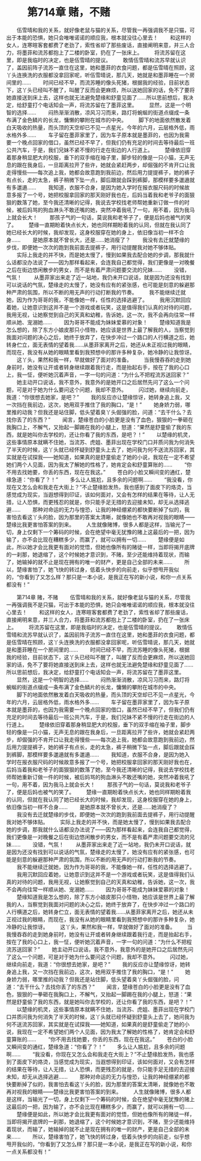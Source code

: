 # 　　第714章 赌，不赌
　　伍雪晴和我的关系，就好像老鼠与猫的关系，尽管我一再强调我不是只猫，可出于本能的恐惧，她只会唯唯诺诺的顺应我，根本就没往心里去！
　　和这样的女人，连寒暄客套都费了老劲了，索性省却了那些废话，直接阐明来意，并三人合力，将墨菲和流苏都抱上了二楼的卧室，扔在了一张床上。
　　将流苏留在这里，即是我临时的决定，也是伍雪晴的提议。
　　敢情伍雪晴和流苏早就认识了，盖因前阵子流苏一直住在这里，她和墨菲的衣食问题，都是伍雪晴在照顾，这丫头连换洗的衣服都没拿回家呢，听伍雪晴说，那几天，她就是和墨菲睡在一个房间里的……
　　时间已经不早，而流苏睡的像头死猪，根据我的经验，目前状态下，这丫头已经叫不醒了，叫醒了反而会更麻烦，所以送她回家的话，免不了要将她直接送到床上去，这样也就无法避免楚缘和舒童见面了……所以思前想后，我决定，给舒童打个电话知会一声，将流苏留在了墨菲这里。
　　显然，这是一个明智的选择……
　　闷热渐渐消散，凉风习习而来，路灯将蜿蜒的街道点缀成一条布满了金色鳞片的长龙，慵懒的攀附在城市的中央。
　　脚下的地面依然散发着白天吸收的热量，而头顶的天空却已不见一点星光，今年的六月，云层格外低，雨水格外多……
　　车子留在墨菲家里了，因为车子原本就是墨菲的，也因为我需要一个晚点回家的借口，虽然已经不早了，但我们仍有充足的时间去等待最后一班公共汽车，于是，我们兄妹不紧不慢的行走在街边的人行道上。
　　楚缘依旧穿着那身稍显肥大的校服，垂下的双手缩在袖子里，脚步轻的像是一只小猫，无声无息的跟在我身后，一旦距离拉开了些许，她就会紧赶两步，却倔强的不肯开口让我走得慢些——每次追上我，她都会故意跑到我前边，然后用力提提裤子，她的裤子有点长，走的太急，裤子稍微下坠一点，脚后跟就会踩到裤脚，那模样要多邋遢就有多邋遢……
　　我知道，衣服不合身，是因为她入学时在报衣服尺码的时候故意多报了一个号，她把校服拿回家的那天刚好我也在，后妈当着我和老爷子的面狠狠的数落了她，至今我还清晰的记得，我说去学校找老师帮她重新订做一件的时候，被后妈骂的狗血淋头不敢还嘴的她，突然冲着我吼了一句，用不着，因为我马上就会长大！
　　那孩子气的一句话，莫说我和老爷子了，便是后妈也被气的笑了。
　　楚缘一直期盼着快点长大，她也同样期盼着我的认同，但就在我认同了她已经长大的时候，我却发现，这身校服穿在她的身上，依旧像当初一样不合身……
　　是她原本就不曾长大，还是……她消瘦了？
　　我没有去迁就楚缘的步伐，即便她一次次的跑到我前面去提裤子，用行动提醒我对她不够体贴。
　　实际上我走的并不快，而是她太慢了，慢到如果我去配合她的步调，那我就什么话都没办法说了——因为那样看起来，会连我自己都觉得，我们更像是一对晚餐之后在街边悠闲散步的男女，而不是有着严肃问题要交流的兄妹……
　　没错，气氛！
　　从墨菲家出来走了近一站地，我仍未开口说话，就是因为还没有找到可以说话的气氛，楚缘走的太慢了，她没有应有的紧张感，也可能是刻意的躲避那种严肃的氛围，所以不断的用无声的行动打断我的节奏。
　　我不能继续迁就她，因为作为哥哥的我，不能像她一样，任性的选择逃避了。
　　我用沉默回应着她，让她意识到这并不是一个游戏或者玩笑，这是值得我们认真的对待的问题，我用无视，让她察觉到自己的天真和幼稚，告诉她，这一次，我不会再向往常一样顺从她、宠溺她……
　　因为哥哥不能成为妹妹爱慕的对象！
　　楚缘知道我是怎么想的，除了东方小娘皮那只小怪物，她应该是世界上最了解我的人，当察觉到我面对问题的决心之后，她终于放弃了，在快步冲过一个路口的人行横道之后，她转身伫立，面无表情的望着我……从墨菲家离开之后，她还从未正视过我的眼睛，而现在，我没有从她的眼睛里看到我预想中的那许多种复杂，她冷静的让我惊讶。
　　这丫头，果然和我一样，早就做好了面对的准备。
　　当我慢吞吞的走到她身前时，她没有让开或者转身继续跟着我行走，而是抬起右手，按在了我的心口上，我一怔，便听她沉着声音，一字一句的问道：“为什么不把程流苏送回家？”
　　她主动开口说话，我不意外，我意外的是她开口之后居然先问了这么一个问题，可是对于她为什么要问这个问题，我却不意外。
　　闪过她，继续向前走，我道：“你很想去她家，是吧？”
　　我的反应亦让楚缘惊讶，她转身追上我，又一次挡在我前边，这次，她用双手推住了我的胸口，“是！”
　　她身娇力弱，哪里推的动我？但我还是站住脚，低头望着臭丫头倔强的脸，问道：“去干什么？去找你丢了的东西？”
　　闻言，楚缘苍白的小脸更是没有了血色，狠狠的一拳砸在我胸口上，不解气，又抬起一脚踢在我的小腿上，怒道：“果然是舒童偷了我的东西，就是她叫你去学校的，还让你看了我的东西，是吧？！”
　　以楚缘的机灵，这些事情原本就瞒不住她，当流苏、虎姐、墨菲出现在学校门口并质问我为何消失了半天的时候，这丫头就已经怀疑到舒童头上去了，她问我为何不送流苏回家，其实就是在试探我——她知道，如果真的是舒童偷走了她的小说，我现在一定不希望她们两个人见面，因为我太了解她的性格了，她肯定会和舒童算账的……
　　“你不用去找她要，你丢的东西，现在在我这。”
　　苍白的小脸又瞬间变的通红，楚缘急道：“你看了？！”
　　多么让人尴尬，且多余的问题啊……
　　“我没看，你现在又怎么会和我走在大街上？”不止楚缘脸发热，我也感到了面皮下的烙烫，当感觉成为现实，当遐想得到印证，该如何面对，又会有怎样的结果在等待，让人无措，让人恐惧，而更残忍的就是，你只能手足无措的去迎接未知，却无从选择逃避……
　　那种对命运的无力与惶恐，让我的神经绷紧的都快要断掉了似的，我害怕去看这丫头的脸，因为那里的答案太清晰，就像她也不敢再对视我的眼睛——楚缘比我更害怕答案的到来。
　　人生就像赌博，很多人都是这样，当输光了一切，身上仅剩下一个筹码的时候，会在绝望中毫无犹豫的赌上这最后的一把，因为输了，亦不会比现在糟糕多少，而赢了，就可以拥有一切……
　　楚缘便是如此，所以她才会比我更有面对的觉悟，但她也像所有的赌徒一样，当即将揭开底牌的一刹那，她退缩了，这个时候她才意识到，不赌，至少还能维持着现状，而输了，她输掉的就不止是现在拥有的唯一的财产，更是自己全部的未来……
　　所以，楚缘害怕了，她飞快的转过身，低着头快步的向前走，似乎想甩开我似的，“你看到了又怎么样？那只是一本小说，是我正在写的新小说，和你一点关系都没有！”

　　第714章 赌，不赌
　　伍雪晴和我的关系，就好像老鼠与猫的关系，尽管我一再强调我不是只猫，可出于本能的恐惧，她只会唯唯诺诺的顺应我，根本就没往心里去！
　　和这样的女人，连寒暄客套都费了老劲了，索性省却了那些废话，直接阐明来意，并三人合力，将墨菲和流苏都抱上了二楼的卧室，扔在了一张床上。
　　将流苏留在这里，即是我临时的决定，也是伍雪晴的提议。
　　敢情伍雪晴和流苏早就认识了，盖因前阵子流苏一直住在这里，她和墨菲的衣食问题，都是伍雪晴在照顾，这丫头连换洗的衣服都没拿回家呢，听伍雪晴说，那几天，她就是和墨菲睡在一个房间里的……
　　时间已经不早，而流苏睡的像头死猪，根据我的经验，目前状态下，这丫头已经叫不醒了，叫醒了反而会更麻烦，所以送她回家的话，免不了要将她直接送到床上去，这样也就无法避免楚缘和舒童见面了……所以思前想后，我决定，给舒童打个电话知会一声，将流苏留在了墨菲这里。
　　显然，这是一个明智的选择……
　　闷热渐渐消散，凉风习习而来，路灯将蜿蜒的街道点缀成一条布满了金色鳞片的长龙，慵懒的攀附在城市的中央。
　　脚下的地面依然散发着白天吸收的热量，而头顶的天空却已不见一点星光，今年的六月，云层格外低，雨水格外多……
　　车子留在墨菲家里了，因为车子原本就是墨菲的，也因为我需要一个晚点回家的借口，虽然已经不早了，但我们仍有充足的时间去等待最后一班公共汽车，于是，我们兄妹不紧不慢的行走在街边的人行道上。
　　楚缘依旧穿着那身稍显肥大的校服，垂下的双手缩在袖子里，脚步轻的像是一只小猫，无声无息的跟在我身后，一旦距离拉开了些许，她就会紧赶两步，却倔强的不肯开口让我走得慢些——每次追上我，她都会故意跑到我前边，然后用力提提裤子，她的裤子有点长，走的太急，裤子稍微下坠一点，脚后跟就会踩到裤脚，那模样要多邋遢就有多邋遢……
　　我知道，衣服不合身，是因为她入学时在报衣服尺码的时候故意多报了一个号，她把校服拿回家的那天刚好我也在，后妈当着我和老爷子的面狠狠的数落了她，至今我还清晰的记得，我说去学校找老师帮她重新订做一件的时候，被后妈骂的狗血淋头不敢还嘴的她，突然冲着我吼了一句，用不着，因为我马上就会长大！
　　那孩子气的一句话，莫说我和老爷子了，便是后妈也被气的笑了。
　　楚缘一直期盼着快点长大，她也同样期盼着我的认同，但就在我认同了她已经长大的时候，我却发现，这身校服穿在她的身上，依旧像当初一样不合身……
　　是她原本就不曾长大，还是……她消瘦了？
　　我没有去迁就楚缘的步伐，即便她一次次的跑到我前面去提裤子，用行动提醒我对她不够体贴。
　　实际上我走的并不快，而是她太慢了，慢到如果我去配合她的步调，那我就什么话都没办法说了——因为那样看起来，会连我自己都觉得，我们更像是一对晚餐之后在街边悠闲散步的男女，而不是有着严肃问题要交流的兄妹……
　　没错，气氛！
　　从墨菲家出来走了近一站地，我仍未开口说话，就是因为还没有找到可以说话的气氛，楚缘走的太慢了，她没有应有的紧张感，也可能是刻意的躲避那种严肃的氛围，所以不断的用无声的行动打断我的节奏。
　　我不能继续迁就她，因为作为哥哥的我，不能像她一样，任性的选择逃避了。
　　我用沉默回应着她，让她意识到这并不是一个游戏或者玩笑，这是值得我们认真的对待的问题，我用无视，让她察觉到自己的天真和幼稚，告诉她，这一次，我不会再向往常一样顺从她、宠溺她……
　　因为哥哥不能成为妹妹爱慕的对象！
　　楚缘知道我是怎么想的，除了东方小娘皮那只小怪物，她应该是世界上最了解我的人，当察觉到我面对问题的决心之后，她终于放弃了，在快步冲过一个路口的人行横道之后，她转身伫立，面无表情的望着我……从墨菲家离开之后，她还从未正视过我的眼睛，而现在，我没有从她的眼睛里看到我预想中的那许多种复杂，她冷静的让我惊讶。
　　这丫头，果然和我一样，早就做好了面对的准备。
　　当我慢吞吞的走到她身前时，她没有让开或者转身继续跟着我行走，而是抬起右手，按在了我的心口上，我一怔，便听她沉着声音，一字一句的问道：“为什么不把程流苏送回家？”
　　她主动开口说话，我不意外，我意外的是她开口之后居然先问了这么一个问题，可是对于她为什么要问这个问题，我却不意外。
　　闪过她，继续向前走，我道：“你很想去她家，是吧？”
　　我的反应亦让楚缘惊讶，她转身追上我，又一次挡在我前边，这次，她用双手推住了我的胸口，“是！”
　　她身娇力弱，哪里推的动我？但我还是站住脚，低头望着臭丫头倔强的脸，问道：“去干什么？去找你丢了的东西？”
　　闻言，楚缘苍白的小脸更是没有了血色，狠狠的一拳砸在我胸口上，不解气，又抬起一脚踢在我的小腿上，怒道：“果然是舒童偷了我的东西，就是她叫你去学校的，还让你看了我的东西，是吧？！”
　　以楚缘的机灵，这些事情原本就瞒不住她，当流苏、虎姐、墨菲出现在学校门口并质问我为何消失了半天的时候，这丫头就已经怀疑到舒童头上去了，她问我为何不送流苏回家，其实就是在试探我——她知道，如果真的是舒童偷走了她的小说，我现在一定不希望她们两个人见面，因为我太了解她的性格了，她肯定会和舒童算账的……
　　“你不用去找她要，你丢的东西，现在在我这。”
　　苍白的小脸又瞬间变的通红，楚缘急道：“你看了？！”
　　多么让人尴尬，且多余的问题啊……
　　“我没看，你现在又怎么会和我走在大街上？”不止楚缘脸发热，我也感到了面皮下的烙烫，当感觉成为现实，当遐想得到印证，该如何面对，又会有怎样的结果在等待，让人无措，让人恐惧，而更残忍的就是，你只能手足无措的去迎接未知，却无从选择逃避……
　　那种对命运的无力与惶恐，让我的神经绷紧的都快要断掉了似的，我害怕去看这丫头的脸，因为那里的答案太清晰，就像她也不敢再对视我的眼睛——楚缘比我更害怕答案的到来。
　　人生就像赌博，很多人都是这样，当输光了一切，身上仅剩下一个筹码的时候，会在绝望中毫无犹豫的赌上这最后的一把，因为输了，亦不会比现在糟糕多少，而赢了，就可以拥有一切……
　　楚缘便是如此，所以她才会比我更有面对的觉悟，但她也像所有的赌徒一样，当即将揭开底牌的一刹那，她退缩了，这个时候她才意识到，不赌，至少还能维持着现状，而输了，她输掉的就不止是现在拥有的唯一的财产，更是自己全部的未来……
　　所以，楚缘害怕了，她飞快的转过身，低着头快步的向前走，似乎想甩开我似的，“你看到了又怎么样？那只是一本小说，是我正在写的新小说，和你一点关系都没有！”

